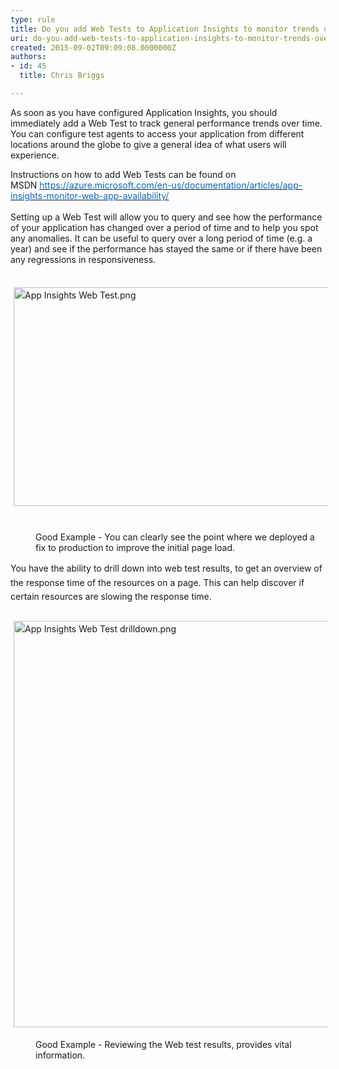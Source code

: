 ```yaml
---
type: rule
title: Do you add Web Tests to Application Insights to monitor trends over time?
uri: do-you-add-web-tests-to-application-insights-to-monitor-trends-over-time
created: 2015-09-02T09:09:08.0000000Z
authors:
- id: 45
  title: Chris Briggs

---
```




<span class='intro'> <p>As soon as you have configured Application Insights, you should immediately add a Web Test to track general performance trends&#160;over time. You can configure test agents to access your application from different locations around the globe to give a general idea of&#160;what users will experience.&#160;<br></p> </span>

<p>Instructions on how to add Web Tests can be found on MSDN&#160;<a href="https&#58;//azure.microsoft.com/en-us/documentation/articles/app-insights-monitor-web-app-availability/"><span style="text-decoration&#58;underline;"><font color="#0066cc">https&#58;//azure.microsoft.com/en-us/documentation/articles/app-insights-monitor-web-app-availability/ </font></span></a><br><br>Setting up a Web Test will allow you to query and see how the performance of your application has&#160;​changed over a period of time and to help you spot any anomalies. It can be useful to query over a long period of time (e.g. a year) and see if the performance has stayed the same or if there have been any regressions in responsiveness.​</p><p><br><img alt="App Insights Web Test.png" src="/PublishingImages/App-Insights-Web-Test.png" style="margin&#58;5px;width&#58;742px;height&#58;350px;line-height&#58;1.6;" /><span style="line-height&#58;1.6;">​</span></p><dd class="ssw15-rteElement-FigureGood">Good Example - You can clearly see the point where we deployed a fix to production to improve the initial page load.​​​​​​</dd><p><span style="line-height&#58;1.6;">You have the ability to drill down into web test results, to get an overview of the response time of the resources on a page. This can help discover if certain resources are slowing the response time.<br>​<img alt="App Insights Web Test drilldown.png" src="/PublishingImages/App-Insights-Web-Test-drilldown.png" style="margin&#58;5px;width&#58;650px;" /></span></p><dd class="ssw15-rteElement-FigureGood">​​​Good Example - Reviewing the Web test results, provides vital information​.<br></dd>


